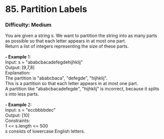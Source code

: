 # 85. Partition Labels
### Difficulty: Medium
You are given a string s. We want to partition the string into as many parts as possible so that each letter appears in at most one part. <br/> Return a list of integers representing the size of these parts. <br/>   <br/><b>- Example</b> 1: <br/> Input: s = "ababcbacadefegdehijhklij" <br/> Output: [9,7,8] <br/> Explanation: <br/> The partition is "ababcbaca", "defegde", "hijhklij". <br/> This is a partition so that each letter appears in at most one part. <br/> A partition like "ababcbacadefegde", "hijhklij" is incorrect, because it splits s into less parts. <br/> <br/><b>- Example</b> 2: <br/> Input: s = "eccbbbbdec" <br/> Output: [10] <br/>   Constraints: <br/> 1 <= s.length <= 500 <br/> s consists of lowercase English letters.